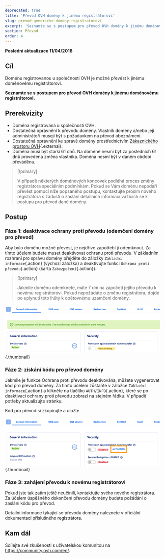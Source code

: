 ```yaml
---
deprecated: true
title: 'Převod OVH domény k jinému registrátorovi'
slug: prevod-genericke-domeny-registratorovi
excerpt: 'Seznamte se s postupem pro převod OVH domény k jinému doménovému registrátorovi'
section: Převod
order: 4
---
```


**Poslední aktualizace 11/04/2018**

## Cíl

Doménu registrovanou u společnosti OVH je možné převést k jinému doménovému registrátorovi. 

**Seznamte se s postupem pro převod OVH domény k jinému doménovému registrátorovi.**

## Prerekvizity
- Doména registrovaná u společnosti OVH.
- Dostatečná oprávnění k převodu domény. Vlastník domény a/nebo její administrátoři musejí být s požadavkem na převod obeznámeni.
- Dostatečná oprávnění ke správě domény prostřednictvím [Zákaznického prostoru OVH](https://www.ovh.com/auth/?action=gotomanager&from=https://www.ovh.ie/&ovhSubsidiary=ie){.external}.
- Doména musí být starší 61 dnů. Na doméně nesmí být za posledních 61 dnů provedena změna vlastníka. Doména nesmí být v daném období převáděna.

> [!primary]
>
> V případě některých doménových koncovek podléhá proces změny registrátora speciálním podmínkám. Pokud se Vám doménu nepodaří převést pomocí níže popsaného postupu, kontaktujte prosím nového registrátora s žádostí o zaslání detailních informací vážících se k postupu pro převod dané domény.
>

## Postup

### Fáze 1: deaktivace ochrany proti převodu (odemčení domény pro převod)

Aby bylo doménu možné převést, je nejdříve zapotřebí ji odemknout. Za tímto účelem budete muset deaktivovat ochranu proti převodu. V základním rozhraní pro správu domény přejděte do záložky `Základní informace`{.action} (výchozí záložka) a deaktivujte funkci `Ochrana proti převodu`{.action} (karta `Zabezpečení`{.action}).

> [!primary]
>
> Jakmile doménu odemknete, máte 7 dní na započetí jejího převodu k novému registrátorovi. Pokud nepožádáte o změnu registrátora, dojde po uplynutí této lhůty k opětovnému uzamčení domény.
>

![outgoingtransfer](images/outgoing-transfer-step2.png){.thumbnail}

### Fáze 2: získání kódu pro převod domény

Jakmile je funkce Ochrana proti převodu deaktivována, můžete vygenerovat kód pro převod domény. Za tímto účelem zůstaňte v záložce `Základní informace`{.action} a klikněte na tlačítko `AUTH/INFO`{.action}, které se po deaktivaci ochrany proti převodu zobrazí na stejném řádku. V případě potřeby aktualizujte stránku.

Kód pro převod si zkopírujte a uložte.

![outgoingtransfer](images/outgoing-transfer-step3.png){.thumbnail}

### Fáze 3: zahájení převodu k novému registrátorovi

Pokud jste tak zatím ještě neučinili, kontaktujte svého nového registrátora. Za účelem úspěšného dokončení převodu domény budete požádáni o zaslání kódu pro převod.

Detailní informace týkající se převodu domény naleznete v oficiální dokumentaci příslušného registrátora.

## Kam dál

Sdílejte své zkušenosti s uživatelskou komunitou na <https://community.ovh.com/en/>.